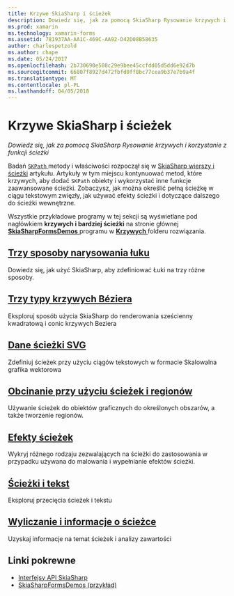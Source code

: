 ```yaml
---
title: Krzywe SkiaSharp i ścieżek
description: Dowiedz się, jak za pomocą SkiaSharp Rysowanie krzywych i korzystanie z funkcji ścieżki
ms.prod: xamarin
ms.technology: xamarin-forms
ms.assetid: 781937AA-AA1C-469C-AA92-D42D08B58635
author: charlespetzold
ms.author: chape
ms.date: 05/24/2017
ms.openlocfilehash: 2b730690e508c29e9bee45ccfdd05d5dd6e92d7b
ms.sourcegitcommit: 66807f8927d472fbfd0ff8bc77cea9b37e7b9a4f
ms.translationtype: MT
ms.contentlocale: pl-PL
ms.lasthandoff: 04/05/2018
---
```

# <a name="skiasharp-curves-and-paths"></a>Krzywe SkiaSharp i ścieżek

_Dowiedz się, jak za pomocą SkiaSharp Rysowanie krzywych i korzystanie z funkcji ścieżki_

Badań [ `SKPath` ](https://developer.xamarin.com/api/type/SkiaSharp.SKPath/) metody i właściwości rozpoczął się w [SkiaSharp wierszy i ścieżki](~/xamarin-forms/user-interface/graphics/skiasharp/paths/index.md) artykułu. Artykuły w tym miejscu kontynuować metod, które krzywych, aby dodać `SKPath` obiekty i wykorzystać inne funkcje zaawansowane ścieżki. Zobaczysz, jak można określić pełną ścieżkę w ciągu tekstowym zwięzły, jak używać efekty ścieżki i dotyczące dalszego do ścieżki wewnętrzne.

Wszystkie przykładowe programy w tej sekcji są wyświetlane pod nagłówkiem **krzywych i bardziej ścieżki** na stronie głównej [ **SkiaSharpFormsDemos** ](https://developer.xamarin.com/samples/xamarin-forms/SkiaSharpForms/Demos/) programu w [ **Krzywych** ](https://github.com/xamarin/xamarin-forms-samples/tree/master/SkiaSharpForms/Demos/Demos/SkiaSharpFormsDemos/Curves) folderu rozwiązania.

## <a name="three-ways-to-draw-an-arcarcsmd"></a>[Trzy sposoby narysowania łuku](arcs.md)

Dowiedz się, jak użyć SkiaSharp, aby zdefiniować Łuki na trzy różne sposoby.

## <a name="three-types-of-bzier-curvesbeziersmd"></a>[Trzy typy krzywych Béziera](beziers.md)

Eksploruj sposób użycia SkiaSharp do renderowania sześcienny kwadratową i conic krzywych Beziera

## <a name="svg-path-datapath-datamd"></a>[Dane ścieżki SVG](path-data.md)

Zdefiniuj ścieżek przy użyciu ciągów tekstowych w formacie Skalowalna grafika wektorowa

## <a name="clipping-with-paths-and-regionsclippingmd"></a>[Obcinanie przy użyciu ścieżek i regionów](clipping.md)

Używanie ścieżek do obiektów graficznych do określonych obszarów, a także tworzenie regionów.

## <a name="path-effectseffectsmd"></a>[Efekty ścieżek](effects.md)

Wykryj różnego rodzaju zezwalających na ścieżki do zastosowania w przypadku używana do malowania i wypełnianie efektów ścieżki.

## <a name="paths-and-texttext-pathsmd"></a>[Ścieżki i tekst](text-paths.md)

Eksploruj przecięcia ścieżek i tekstu

## <a name="path-information-and-enumerationinformationmd"></a>[Wyliczanie i informacje o ścieżce](information.md)

Uzyskaj informacje na temat ścieżek i analizy zawartości


## <a name="related-links"></a>Linki pokrewne

- [Interfejsy API SkiaSharp](https://developer.xamarin.com/api/root/SkiaSharp/)
- [SkiaSharpFormsDemos (przykład)](https://developer.xamarin.com/samples/xamarin-forms/SkiaSharpForms/Demos/)
